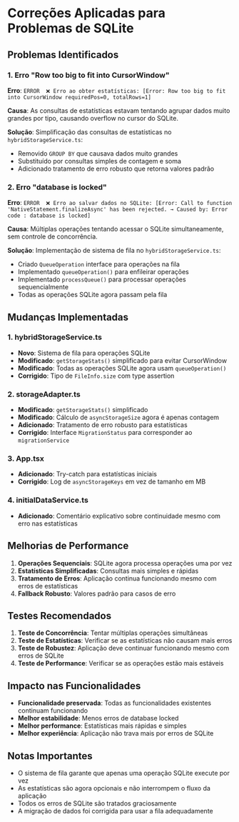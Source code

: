 # Correções Aplicadas para Problemas de SQLite

## Problemas Identificados

### 1. Erro "Row too big to fit into CursorWindow"
**Erro**: `ERROR  ❌ Erro ao obter estatísticas: [Error: Row too big to fit into CursorWindow requiredPos=0, totalRows=1]`

**Causa**: As consultas de estatísticas estavam tentando agrupar dados muito grandes por tipo, causando overflow no cursor do SQLite.

**Solução**: Simplificação das consultas de estatísticas no `hybridStorageService.ts`:
- Removido `GROUP BY` que causava dados muito grandes
- Substituído por consultas simples de contagem e soma
- Adicionado tratamento de erro robusto que retorna valores padrão

### 2. Erro "database is locked"
**Erro**: `ERROR  ❌ Erro ao salvar dados no SQLite: [Error: Call to function 'NativeStatement.finalizeAsync' has been rejected. → Caused by: Error code : database is locked]`

**Causa**: Múltiplas operações tentando acessar o SQLite simultaneamente, sem controle de concorrência.

**Solução**: Implementação de sistema de fila no `hybridStorageService.ts`:
- Criado `QueueOperation` interface para operações na fila
- Implementado `queueOperation()` para enfileirar operações
- Implementado `processQueue()` para processar operações sequencialmente
- Todas as operações SQLite agora passam pela fila

## Mudanças Implementadas

### 1. hybridStorageService.ts
- **Novo**: Sistema de fila para operações SQLite
- **Modificado**: `getStorageStats()` simplificado para evitar CursorWindow
- **Modificado**: Todas as operações SQLite agora usam `queueOperation()`
- **Corrigido**: Tipo de `FileInfo.size` com type assertion

### 2. storageAdapter.ts
- **Modificado**: `getStorageStats()` simplificado
- **Modificado**: Cálculo de `asyncStorageSize` agora é apenas contagem
- **Adicionado**: Tratamento de erro robusto para estatísticas
- **Corrigido**: Interface `MigrationStatus` para corresponder ao `migrationService`

### 3. App.tsx
- **Adicionado**: Try-catch para estatísticas iniciais
- **Corrigido**: Log de `asyncStorageKeys` em vez de tamanho em MB

### 4. initialDataService.ts
- **Adicionado**: Comentário explicativo sobre continuidade mesmo com erro nas estatísticas

## Melhorias de Performance

1. **Operações Sequenciais**: SQLite agora processa operações uma por vez
2. **Estatísticas Simplificadas**: Consultas mais simples e rápidas
3. **Tratamento de Erros**: Aplicação continua funcionando mesmo com erros de estatísticas
4. **Fallback Robusto**: Valores padrão para casos de erro

## Testes Recomendados

1. **Teste de Concorrência**: Tentar múltiplas operações simultâneas
2. **Teste de Estatísticas**: Verificar se as estatísticas não causam mais erros
3. **Teste de Robustez**: Aplicação deve continuar funcionando mesmo com erros de SQLite
4. **Teste de Performance**: Verificar se as operações estão mais estáveis

## Impacto nas Funcionalidades

- **Funcionalidade preservada**: Todas as funcionalidades existentes continuam funcionando
- **Melhor estabilidade**: Menos erros de database locked
- **Melhor performance**: Estatísticas mais rápidas e simples
- **Melhor experiência**: Aplicação não trava mais por erros de SQLite

## Notas Importantes

- O sistema de fila garante que apenas uma operação SQLite execute por vez
- As estatísticas são agora opcionais e não interrompem o fluxo da aplicação
- Todos os erros de SQLite são tratados graciosamente
- A migração de dados foi corrigida para usar a fila adequadamente 